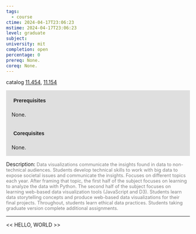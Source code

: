 ```yaml
---
tags:
  - course
ctime: 2024-04-17T23:06:23
mstime: 2024-04-17T23:06:23
level: graduate
subject: 
university: mit
completion: open
percentage: 0
prereq: None.
coreq: None.
---
```


catalog [11.454](http://student.mit.edu/catalog/m11c.html#11.454), [11.154](http://student.mit.edu/catalog/m11a.html#11.154)

<span style="display: block; padding: 15px; background-color: rgb(100, 100, 100, 0.2);"><font id="m_prereq586_0" style="display: block; font-family: Arial, sans-serif; font-weight: bold; padding: 5px">Prerequisites</font><br><span id="prereq586_0">None.</span></span>
<span style="display: block; padding: 15px; background-color: rgb(100, 100, 100, 0.2);"><font id="m_coreq586_0" style="display: block; font-family: Arial, sans-serif; font-weight: bold; padding: 5px">Corequisites</font><br><span id="coreq586_0">None.</span></span>

<font style="">Description:</font>
<font style="color: grey; font-size: 0.8rem;">Data visualizations communicate the insights found in data to non-technical audiences. Students develop technical skills to work with big data to expose societal issues and communicate the insights. Focuses on different topics each year. After framing that topic, the first half of the subject focuses on learning to analyze the data with Python. The second half of the subject focuses on learning web-based data visualization tools (JavaScript and D3). Students learn data storytelling concepts and produce web-based data visualizations for their final projects. Throughout, students learn ethical data practices. Students taking graduate version complete additional assignments.</font>



---

<< HELLO, WORLD >>
